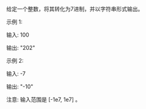 给定一个整数，将其转化为7进制，并以字符串形式输出。

示例 1:

输入: 100

输出: "202"

示例 2:

输入: -7

输出: "-10"

注意: 输入范围是 [-1e7, 1e7] 。

